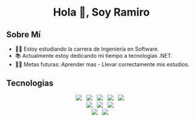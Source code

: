 <h1 align="center">Hola 👋, Soy <a>Ramiro</a></h1>

## Sobre Mí
  
- 👨‍💻 Estoy estudiando la carrera de Ingeniería en Software.
- 📚 Actualmente estoy dedicando mi tiempo a tecnologias .NET.
- 💪🏼 Metas futuras: Aprender mas - Llevar correctamente mis estudios.

## Tecnologias

<div align="center">
  <img src="https://img.shields.io/badge/HTML%20-%23F7DF1E.svg?&style=for-the-badge&color=E34F26" />&nbsp;&nbsp;
  <img src="https://img.shields.io/badge/css%20-%23F7DF1E.svg?&style=for-the-badge&color=5BA8EE" />&nbsp;&nbsp;
  <img src="https://img.shields.io/badge/Bootstrap%20-%23F7DF1E.svg?&style=for-the-badge&color=7044A3" />&nbsp;&nbsp;
  <img src="https://img.shields.io/badge/JavaScript%20-%23F7DF1E.svg?&style=for-the-badge&color=F7DF1E" />&nbsp;&nbsp;
  <img src="https://img.shields.io/badge/Angular%20-%23F7DF1E.svg?&style=for-the-badge&color=DD0031" />&nbsp;&nbsp;
</div>
<div align="center">
  <img src="https://img.shields.io/badge/.net%20-%23F7DF1E.svg?&style=for-the-badge&color=470137" />&nbsp;&nbsp;
   <img src="https://img.shields.io/badge/.netcore%20-%23F7DF1E.svg?&style=for-the-badge&color=4A154B" />&nbsp;&nbsp;
  <img src="https://img.shields.io/badge/Entity Framework%20-%23F7DF1E.svg?&style=for-the-badge&color=1C1B7E" />&nbsp;&nbsp;
</div>
<div align="center">
  <img src="https://img.shields.io/badge/sql server%20-%23F7DF1E.svg?&style=for-the-badge&color=6CC24A" />&nbsp;&nbsp;
  <img src="https://img.shields.io/badge/GIT%20-%23F7DF1E.svg?&style=for-the-badge&color=FF3E00" />&nbsp;&nbsp;
</div>
